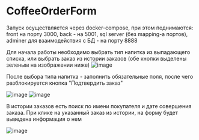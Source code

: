 # CoffeeOrderForm

Запуск осуществляется через docker-compose, при этом поднимаются: front на порту 3000, back - на 5001, sql server (без mapping-а портов), adminer для взаимодействия с БД - на порту 8888

Для начала работы необходимо выбрать тип напитка из выпадающего списка, или выбрать заказ из истории заказов (обе кнопки выделены зеленым на изображении ниже)
![image](https://user-images.githubusercontent.com/114276360/221730356-27eaeab2-54dd-4f18-9fb9-6e568d85c03e.png)

После выбора типа напитка - заполнить обязательные поля, после чего разблокируется кнопка "Подтвердить заказ"

![image](https://user-images.githubusercontent.com/114276360/221730588-1b3e3fe3-6e0e-4a6e-8fc1-1b59b318c0bf.png)
![image](https://user-images.githubusercontent.com/114276360/221730499-9edacb6b-3838-4ce9-9e68-e110e3be4dcc.png)

В истории заказов есть поиск по имени покупателя и дате совершения заказа. При клике на указанный заказ из истории, на форму будет выведена информация о нем

![image](https://user-images.githubusercontent.com/114276360/221730752-a418600d-f1ad-439f-8e1c-423da4eacce9.png)
